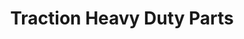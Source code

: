 ---
title: "Traction Heavy Duty Parts"
url: /columbus-township/traction-heavy-duty-parts/
shop: car parts
---